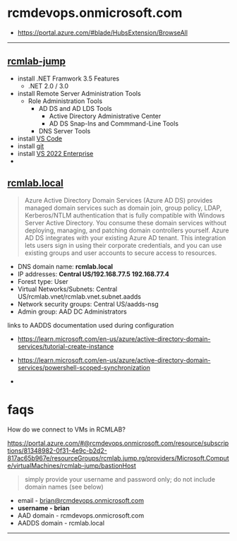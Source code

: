 # rcmdevops.onmicrosoft.com

- <https://portal.azure.com/#blade/HubsExtension/BrowseAll>

---

## [rcmlab-jump](https://portal.azure.com/#@rcmdevops.onmicrosoft.com/resource/subscriptions/81348982-0f31-4e9c-b2d2-817ac65b967e/resourceGroups/rcmlab.jump.rg/providers/Microsoft.Compute/virtualMachines/rcmlab-jump/bastionHost)

- install .NET Framwork 3.5 Features
  - .NET 2.0 / 3.0
- install Remote Server Administration Tools
  - Role Administration Tools
    - AD DS and AD LDS Tools
      - Active Directory Administrative Center
      - AD DS Snap-Ins and Commmand-Line Tools
    - DNS Server Tools
- install [VS Code](https://code.visualstudio.com/docs/?dv=win64)
- install [git](https://git-scm.com/download/win)
- install [VS 2022 Enterprise](https://visualstudio.microsoft.com/vs/enterprise/)
- 
## [rcmlab.local](https://portal.azure.com/#@rcmdevops.onmicrosoft.com/resource/subscriptions/81348982-0f31-4e9c-b2d2-817ac65b967e/resourceGroups/rcmlab.aadds.rg/providers/Microsoft.AAD/DomainServices/rcmlab.local/overview)

> Azure Active Directory Domain Services (Azure AD DS) provides managed domain services such as domain join, group policy, LDAP, Kerberos/NTLM authentication that is fully compatible with Windows Server Active Directory. You consume these domain services without deploying, managing, and patching domain controllers yourself. Azure AD DS integrates with your existing Azure AD tenant. This integration lets users sign in using their corporate credentials, and you can use existing groups and user accounts to secure access to resources.
>

- DNS domain name: **rcmlab.local**
- IP addresses: **Central US/192.168.77.5 192.168.77.4**
- Forest type: User
- Virtual Networks/Subnets: Central US/rcmlab.vnet/rcmlab.vnet.subnet.aadds
- Network security groups: Central US/aadds-nsg
- Admin group: AAD DC Administrators

links to AADDS documentation used during configuration

- <https://learn.microsoft.com/en-us/azure/active-directory-domain-services/tutorial-create-instance>

- <https://learn.microsoft.com/en-us/azure/active-directory-domain-services/powershell-scoped-synchronization>
-

# faqs

How do we connect to VMs in RCMLAB?

<https://portal.azure.com/#@rcmdevops.onmicrosoft.com/resource/subscriptions/81348982-0f31-4e9c-b2d2-817ac65b967e/resourceGroups/rcmlab.jump.rg/providers/Microsoft.Compute/virtualMachines/rcmlab-jump/bastionHost>

> simply provide your username and password only; do not include domain names (see below)

- email - brian@rcmdevops.onmicrosoft.com
- **username - brian**
- AAD domain - rcmdevops.onmicrosoft.com
- AADDS domain - rcmlab.local

---
